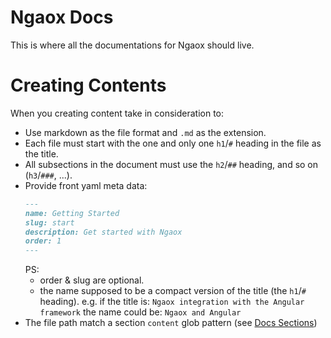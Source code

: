 # Ngaox Docs

This is where all the documentations for Ngaox should live.

# Creating Contents

When you creating content take in consideration to:

- Use markdown as the file format and `.md` as the extension.
- Each file must start with the one and only one `h1`/`#` heading in the file as the title.
- All subsections in the document must use the `h2`/`##` heading, and so on (`h3`/`###`, ...).
- Provide front yaml meta data:
  ```markdown
  ---
  name: Getting Started
  slug: start
  description: Get started with Ngaox
  order: 1
  ---
  ```
  PS:
  - order & slug are optional.
  - the name supposed to be a compact version of the title (the `h1`/`#` heading).
    e.g. if the title is: `Ngaox integration with the Angular framework` the name could be: `Ngaox and Angular`
- The file path match a section `content` glob pattern (see [Docs Sections](./app/src/app/core/data/docs-sections.ts))
